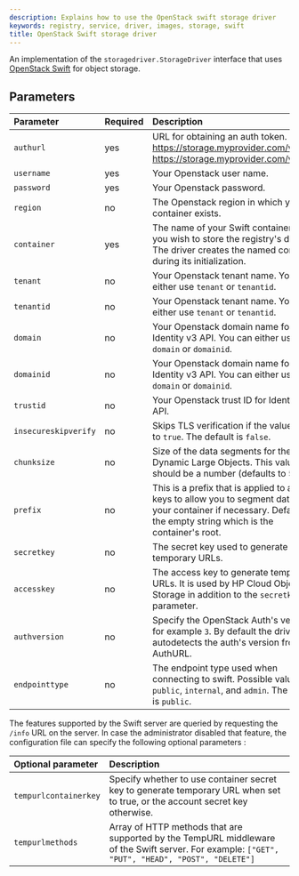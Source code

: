 ```yaml
---
description: Explains how to use the OpenStack swift storage driver
keywords: registry, service, driver, images, storage, swift
title: OpenStack Swift storage driver
---
```


An implementation of the `storagedriver.StorageDriver` interface that uses
[OpenStack Swift](http://docs.openstack.org/developer/swift/) for object
storage.

## Parameters

| Parameter     | Required | Description                                                                                                                                                                                                                                                         |
|:--------------|:---------|:--------------------------------------------------------------------------------------------------------------------------------------------------------------------------------------------------------------------------------------------------------------------|
| `authurl`  |  yes  | URL for obtaining an auth token. https://storage.myprovider.com/v2.0 or https://storage.myprovider.com/v3/auth |
| `username`  |  yes  |	Your Openstack user name. |
| `password`  |  yes | Your Openstack password. |
| `region`  | no   |The Openstack region in which your container exists. |
| `container`  |  yes  |The name of your Swift container where you wish to store the registry's data. The driver creates the named container during its initialization.|
| `tenant`  | no   |Your Openstack tenant name. You can either use `tenant` or `tenantid`. |
| `tenantid`  |  no | Your Openstack tenant name. You can either use `tenant` or `tenantid`. |
| `domain`  |  no  |Your Openstack domain name for Identity v3 API. You can either use `domain` or `domainid`. |
| `domainid`  | no   | Your Openstack domain name for Identity v3 API. You can either use `domain` or `domainid`. |
| `trustid`  |  no  | Your Openstack trust ID for Identity v3 API. |
| `insecureskipverify`  | no   | Skips TLS verification if the value is wet to	`true`. The default is `false`. |
| `chunksize`  |  no  | Size of the data segments for the Swift Dynamic Large Objects. This value should be a number (defaults to 5M). |
| `prefix`  |  no  | This is a prefix that is applied to all Swift keys to allow you to segment data in your container if necessary. Defaults to the empty string which is the container's root. |
| `secretkey`  |  no  | The secret key used to generate temporary URLs. |
| `accesskey`  |  no  | The access key to generate temporary URLs. It is used by HP Cloud Object Storage in addition to the `secretkey` parameter. |
| `authversion`  | no  |Specify the OpenStack Auth's version, for example `3`. By default the driver autodetects the auth's version from the AuthURL.|
| `endpointtype`  | no   | The endpoint type used when connecting to swift. Possible values are `public`, `internal`, and `admin`. The default is `public`. |

The features supported by the Swift server are queried by requesting the `/info`
URL on the server. In case the administrator disabled that feature, the
configuration file can specify the following optional parameters :

|  Optional parameter | Description |
|:--------------|:---------|
| `tempurlcontainerkey`  |  Specify whether to use container secret key to generate temporary URL when set to true, or the account secret key otherwise. |
| `tempurlmethods`  |  Array of HTTP methods that are supported by the TempURL middleware of the Swift server. For example: `["GET", "PUT", "HEAD", "POST", "DELETE"]` |
